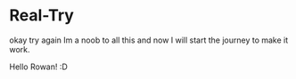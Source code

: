 # Real-Try
okay try again 
Im a noob to all this and now I will start the journey to make it work. 


Hello Rowan!  :D
